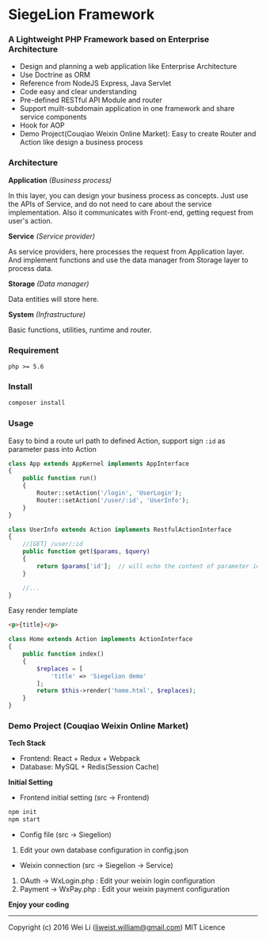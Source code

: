 # SiegeLion Framework
### A Lightweight PHP Framework based on Enterprise Architecture
- Design and planning a web application like Enterprise Architecture
- Use Doctrine as ORM
- Reference from NodeJS Express, Java Servlet
- Code easy and clear understanding
- Pre-defined RESTful API Module and router
- Support muilt-subdomain application in one framework and share service components
- Hook for AOP
- Demo Project(Couqiao Weixin Online Market): Easy to create Router and Action like design a business process

### Architecture

**Application** *(Business process)*

In this layer, you can design your business process as concepts. Just use the APIs of Service, and do not need to care about the service implementation. Also it communicates with Front-end, getting request from user's action. 

**Service** *(Service provider)*

As service providers, here processes the request from Application layer. And implement functions and use the data manager from Storage layer to process data. 

**Storage** *(Data manager)*

Data entities will store here.

**System** *(Infrastructure)*

Basic functions, utilities, runtime and router.

### Requirement

`php >= 5.6`

### Install

```bash
composer install
```

### Usage

Easy to bind a route url path to defined Action, support sign `:id` as parameter pass into Action
```php
class App extends AppKernel implements AppInterface
{
    public function run()
    {
        Router::setAction('/login', 'UserLogin');
        Router::setAction('/user/:id', 'UserInfo');
    }
}
```

```php
class UserInfo extends Action implements RestfulActionInterface
{   
    //[GET] /user/:id
    public function get($params, $query)
    {
        return $params['id'];  // will echo the content of parameter id from url
    }

    //...
}
```

Easy render template
```html
<p>{title}</p>
```

```php
class Home extends Action implements ActionInterface
{
    public function index()
    {
        $replaces = [
            'title' => 'Siegelion demo'
        ];
        return $this->render('home.html', $replaces);
    }
}
```

### Demo Project (Couqiao Weixin Online Market)

**Tech Stack**
- Frontend: React + Redux + Webpack
- Database: MySQL + Redis(Session Cache)

**Initial Setting**
- Frontend initial setting (src -> Frontend)

```bash
npm init
npm start
```

- Config file (src -> Siegelion)

1. Edit your own database configuration in config.json

- Weixin connection (src -> Siegelion -> Service)

1. OAuth -> WxLogin.php : Edit your weixin login configuration
2. Payment -> WxPay.php : Edit your weixin payment configuration

**Enjoy your coding**

---
Copyright (c) 2016 Wei Li (liweist.william@gmail.com)
MIT Licence